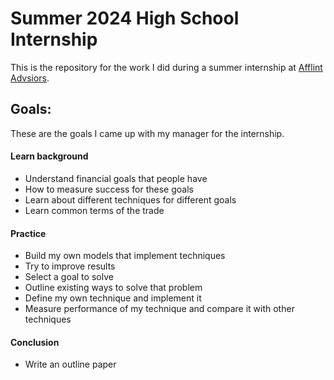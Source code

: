 # Summer 2024 High School Internship

This is the repository for the work I did during a summer internship
at [Afflint Advsiors](https://afflint.com).

## Goals: 

These are the goals I came up with my manager for the internship.

#### Learn background
- Understand financial goals that people have 
- How to measure success for these goals
- Learn about different techniques for different goals
- Learn common terms of the trade

#### Practice
- Build my own models that implement techniques
- Try to improve results
- Select a goal to solve
- Outline existing ways to solve that problem
- Define my own technique and implement it
- Measure performance of my technique and compare it 
  with other techniques

#### Conclusion
- Write an outline paper  


